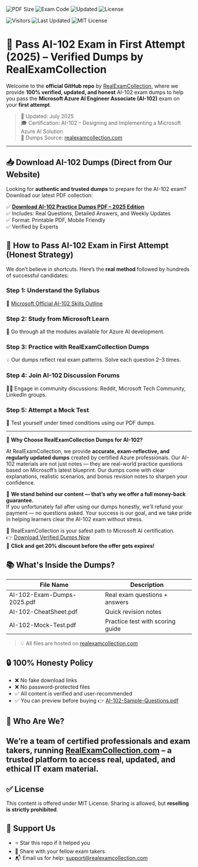 ![PDF Size](https://img.shields.io/badge/PDF-Preview-blue?style=flat-square&logo=adobeacrobatreader&logoColor=yellow)
![Exam Code](https://img.shields.io/badge/AI--102-Microsoft%20Identity-orange?style=flat-square&logo=microsoft)
![Updated](https://img.shields.io/badge/Updated-2025-brightgreen?style=flat-square)
![License](https://img.shields.io/badge/License-MIT-informational?style=flat-square&logoColor=skyblue)

![Visitors](https://visitor-badge.laobi.icu/badge?page_id=examleads.ai102)
![Last Updated](https://img.shields.io/badge/Updated-July%202025-brightgreen)
![MIT License](https://img.shields.io/badge/license-MIT-blue.svg)

# 🎯 Pass AI-102 Exam in First Attempt (2025) – Verified Dumps by RealExamCollection

Welcome to the **official GitHub repo** by [RealExamCollection](https://www.realexamcollection.com), where we provide **100% verified, updated, and honest** AI-102 exam dumps to help you pass the **Microsoft Azure AI Engineer Associate (AI-102)** exam on your **first attempt**.

> 📅 Updated: July 2025  
> 🎓 Certification: AI-102 – Designing and Implementing a Microsoft Azure AI Solution  
> 🔗 Dumps Source: [realexamcollection.com](https://www.realexamcollection.com/microsoft/ai-102-dumps.html)

---

## 📥 Download AI-102 Dumps (Direct from Our Website)

Looking for **authentic and trusted dumps** to prepare for the AI-102 exam? Download our latest PDF collection:

✅ **[Download AI-102 Practice Dumps PDF – 2025 Edition](https://www.realexamcollection.com/microsoft/ai-102-dumps.html)**  
✅ Includes: Real Questions, Detailed Answers, and Weekly Updates  
✅ Format: Printable PDF, Mobile Friendly  
✅ Verified by Experts

## 🧠 How to Pass AI-102 Exam in First Attempt (Honest Strategy)

We don’t believe in shortcuts. Here’s the **real method** followed by hundreds of successful candidates:

### Step 1: Understand the Syllabus  
🔗 [Microsoft Official AI-102 Skills Outline](https://www.realexamcollection.com/microsoft/ai-102-dumps.html)

### Step 2: Study from Microsoft Learn  
🧠 Go through all the modules available for Azure AI development.

### Step 3: Practice with RealExamCollection Dumps  
💡 Our dumps reflect real exam patterns. Solve each question 2–3 times.

### Step 4: Join AI-102 Discussion Forums  
👨‍💻 Engage in community discussions: Reddit, Microsoft Tech Community, LinkedIn groups.

### Step 5: Attempt a Mock Test  
📄 Test yourself under timed conditions using our PDF dumps.

---
🎯 **Why Choose RealExamCollection Dumps for AI-102?**

At RealExamCollection, we provide **accurate, exam-reflective, and regularly updated dumps** created by certified Azure professionals. Our AI-102 materials are not just notes — they are real-world practice questions based on Microsoft’s latest blueprint. Our dumps come with clear explanations, realistic scenarios, and bonus revision notes to sharpen your confidence.

💸 **We stand behind our content — that’s why we offer a full money-back guarantee.**  
If you unfortunately fail after using our dumps honestly, we’ll refund your payment — no questions asked. Your success is our goal, and we take pride in helping learners clear the AI-102 exam without stress.

🚀 RealExamCollection is your safest path to Microsoft AI certification.  
👉 [Download Verified Dumps Now](https://www.realexamcollection.com/microsoft/ai-102-dumps.html)  
🎁 **Click and get 20% discount before the offer gets expires!**


## 📚 What's Inside the Dumps?

| File Name                        | Description                         |
|----------------------------------|-------------------------------------|
| AI-102-Exam-Dumps-2025.pdf       | Real exam questions + answers       |
| AI-102-CheatSheet.pdf            | Quick revision notes                |
| AI-102-Mock-Test.pdf             | Practice test with scoring guide    |

> 💡 All files are hosted on [realexamcollection.com](https://www.realexamcollection.com)

## 🔒 100% Honesty Policy

- ❌ No fake download links  
- ❌ No password-protected files  
- ✅ All content is verified and user-recommended  
- ✅ You can preview before buying
👉 [AI-102-Sample-Questions.pdf](AI-102-Sample-Questions-RealExamCollection.pdf)


## 👥 Who Are We?

We’re a team of certified professionals and exam takers, running [RealExamCollection.com](https://www.realexamcollection.com) – a trusted platform to access **real, updated, and ethical** IT exam material.  
---

## ✅ License

This content is offered under MIT License. Sharing is allowed, but **reselling is strictly prohibited**.

## 🌟 Support Us

- ⭐ Star this repo if it helped you  
- 🔗 Share with your fellow exam takers  
- 📬 Email us for help: support@realexamcollection.com  
